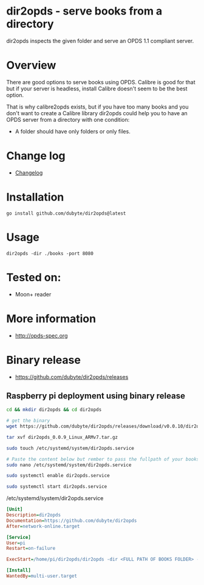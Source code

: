 # dir2opds - serve books from a directory
 dir2opds inspects the given folder and serve an OPDS 1.1 compliant server.

# Overview
 There are good options to serve books using OPDS. Calibre is good for
 that but if your server is headless, install Calibre doesn't seem to
 be the best option.

 That is why calibre2opds exists, but if you have too many books and
 you don't want to create a Calibre library dir2opds could help you to
 have an OPDS server from a directory with one condition:

 - A folder should have only folders or only files.

# Change log
  - [Changelog](CHANGELOG.md)

# Installation
    go install github.com/dubyte/dir2opds@latest

# Usage
    dir2opds -dir ./books -port 8080

# Tested on:
   - Moon+ reader

# More information
  - http://opds-spec.org

# Binary release
  - https://github.com/dubyte/dir2opds/releases


## Raspberry pi deployment using binary release
```bash
cd && mkdir dir2opds && cd dir2opds

# get the binary
wget https://github.com/dubyte/dir2opds/releases/download/v0.0.10/dir2opds_0.0.10_Linux_ARMv7.tar.gz

tar xvf dir2opds_0.0.9_Linux_ARMv7.tar.gz

sudo touch /etc/systemd/system/dir2opds.service

# Paste the content below but rember to pass the fullpath of your books in -dir
sudo nano /etc/systemd/system/dir2opds.service

sudo systemctl enable dir2opds.service

sudo systemctl start dir2opds.service
```

/etc/systemd/system/dir2opds.service
```ini
[Unit]
Description=dir2opds
Documentation=https://github.com/dubyte/dir2opds
After=network-online.target

[Service]
User=pi
Restart=on-failure

ExecStart=/home/pi/dir2opds/dir2opds -dir <FULL PATH OF BOOKS FOLDER> -port 8080

[Install]
WantedBy=multi-user.target
```
